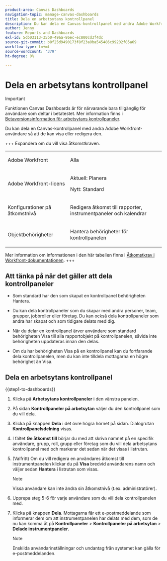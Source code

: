 ```yaml
---
product-area: Canvas Dashboards
navigation-topic: manage-canvas-dashboards
title: Dela en arbetsytans kontrollpanel
description: Du kan dela en Canvas-kontrollpanel med andra Adobe Workfront-användare så att de kan visa eller redigera den.
author: Jenny
feature: Reports and Dashboards
exl-id: 5cb03113-35b0-49aa-86ec-ec800cd3f4dc
source-git-commit: b8f25d9490173f8f23a0ba545486c99202f05a69
workflow-type: tm+mt
source-wordcount: '379'
ht-degree: 0%

---
```


# Dela en arbetsytans kontrollpanel

>[!IMPORTANT]
>
>Funktionen Canvas Dashboards är för närvarande bara tillgänglig för användare som deltar i betatestet. Mer information finns i [Betaversionsinformation för arbetsytans kontrollpaneler](/help/quicksilver/product-announcements/betas/canvas-dashboards-beta/canvas-dashboards-beta-information.md).

Du kan dela en Canvas-kontrollpanel med andra Adobe Workfront-användare så att de kan visa eller redigera den.

+++ Expandera om du vill visa åtkomstkraven.
<table style="table-layout:auto"> 
<col> 
</col> 
<col> 
</col> 
<tbody> 
<tr> 
   <td role="rowheader"><p>Adobe Workfront</p></td> 
   <td> 
<p>Alla </p> 
   </td> 
<tr> 
 <tr> 
   <td role="rowheader"><p>Adobe Workfront-licens</p></td> 
   <td> 
<p>Aktuell: Planera </p> 
<p>Nytt: Standard</p> 
   </td> 
   </tr> 
  </tr> 
  <tr> 
   <td role="rowheader"><p>Konfigurationer på åtkomstnivå</p></td> 
   <td><p>Redigera åtkomst till rapporter, instrumentpaneler och kalendrar</p>
  </td> 
  </tr>  
    </tr>  
        <tr> 
   <td role="rowheader"><p>Objektbehörigheter</p></td> 
   <td><p>Hantera behörigheter för kontrollpanelen</p>
  </td> 
  </tr>
</tbody> 
</table>

Mer information om informationen i den här tabellen finns i [Åtkomstkrav i Workfront-dokumentationen](/help/quicksilver/administration-and-setup/add-users/access-levels-and-object-permissions/access-level-requirements-in-documentation.md).
+++

## Att tänka på när det gäller att dela kontrollpaneler

* Som standard har den som skapat en kontrollpanel behörigheten Hantera.

* Du kan dela kontrollpaneler som du skapar med andra personer, team, grupper, jobbroller eller företag. Du kan också dela kontrollpaneler som andra har skapat och som tidigare delats med dig.

* När du delar en kontrollpanel ärver användare som standard behörigheten Visa till alla rapportobjekt på kontrollpanelen, såvida inte behörigheten uppdateras innan den delas.

* Om du har behörigheten Visa på en kontrollpanel kan du fortfarande dela kontrollpanelen, men du kan inte tilldela mottagarna en högre behörighet än Visa.


## Dela en arbetsytans kontrollpanel


{{step1-to-dashboards}}

1. Klicka på **Arbetsytans kontrollpaneler** i den vänstra panelen.

1. På sidan **Kontrollpaneler på arbetsytan** väljer du den kontrollpanel som du vill dela.

1. Klicka på knappen **Dela** i det övre högra hörnet på sidan. Dialogrutan **Kontrollpanelsdelning** visas.

1. I fältet **Ge åtkomst till** börjar du med att skriva namnet på en specifik användare, grupp, roll, grupp eller företag som du vill dela arbetsytans kontrollpanel med och markerar det sedan när det visas i listrutan.

1. (Valfritt) Om du vill redigera en användares åtkomst till instrumentpanelen klickar du på **Visa** bredvid användarens namn och väljer sedan **Hantera** i listrutan som visas.

   >[!NOTE]
   >
   >Vissa användare kan inte ändra sin åtkomstnivå (t.ex. administratörer).

1. Upprepa steg 5-6 för varje användare som du vill dela kontrollpanelen med.

1. Klicka på knappen **Dela**. Mottagarna får ett e-postmeddelande som informerar dem om att instrumentpanelen har delats med dem, som de nu kan komma åt på **Kontrollpaneler** > **Kontrollpaneler på arbetsytan** > **Delade instrumentpaneler**.

   >[!NOTE]
   >
   >Enskilda användarinställningar och undantag från systemet kan gälla för e-postmeddelanden.
